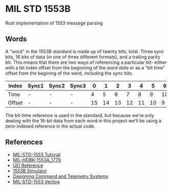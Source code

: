 # MIL STD 1553B

Rust implementation of 1553 message parsing

## Words

A "word" in the 1553B standard is made up of twenty bits, total. Three sync bits,
16 bits of data (in one of three different formats), and a trailing parity
bit. This means that there are two ways of referencing a particular bit- either with
a bit index offset from the beginning of the *word data* or as a "bit time" offset
from the begining of the word, including the sync bits.

| Index  | Sync1 | Sync2 | Sync3 |  0 |  1 |  2 |  3 |  4 |  5 |  6 |  7 |  8 |  9 | 10 | 11 | 12 | 13 | 14 | 15 | Parity |
|--------|---    |---    |---    |----|----|----|----|----|----|----|----|----|----|----|----|----|----|----|----|---     |
| Time   | -     | -     | -     |  4 |  5 |  6 |  7 |  8 |  9 | 10 | 11 | 12 | 13 | 14 | 15 | 16 | 17 | 18 | 19 | -      |
| Offset | -     | -     | -     | 15 | 14 | 13 | 12 | 11 | 10 |  9 |  8 |  7 |  6 |  5 |  4 |  3 |  2 |  1 |  0 | -      |

The bit-time reference is used in the standard, but because we're only dealing with
the 16-bit data from each word in this project we'll be using a zero-indexed reference
in the actual code.

## References

* [MIL-STD-1553 Tutorial](http://www.horntech.cn/techDocuments/MIL-STD-1553Tutorial.pdf)
* [MIL-HDBK-1553A_1779](http://everyspec.com/MIL-HDBK/MIL-HDBK-1500-1799/MIL-HDBK-1553A_1779/)
* [UEI Reference](https://www.ueidaq.com/mil-std-1553-tutorial-reference-guide)
* [1553B Simulator](https://github.com/yabozj/1553B-Simulator)
* [Designing Command and Telemetry Systems](https://digitalcommons.usu.edu/cgi/viewcontent.cgi?article=2107&context=smallsat)
* [MIL-STD-1553 Verilog](https://github.com/fpga-soc/mil-std-1553b-soc)
